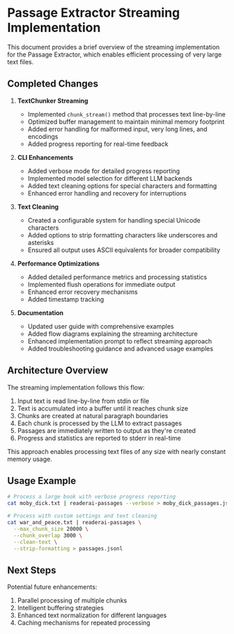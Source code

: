 # Passage Extractor Streaming Implementation

This document provides a brief overview of the streaming implementation for the Passage Extractor, which enables efficient processing of very large text files.

## Completed Changes

1. **TextChunker Streaming**

   - Implemented `chunk_stream()` method that processes text line-by-line
   - Optimized buffer management to maintain minimal memory footprint
   - Added error handling for malformed input, very long lines, and encodings
   - Added progress reporting for real-time feedback

2. **CLI Enhancements**

   - Added verbose mode for detailed progress reporting
   - Implemented model selection for different LLM backends
   - Added text cleaning options for special characters and formatting
   - Enhanced error handling and recovery for interruptions

3. **Text Cleaning**

   - Created a configurable system for handling special Unicode characters
   - Added options to strip formatting characters like underscores and asterisks
   - Ensured all output uses ASCII equivalents for broader compatibility

4. **Performance Optimizations**

   - Added detailed performance metrics and processing statistics
   - Implemented flush operations for immediate output
   - Enhanced error recovery mechanisms
   - Added timestamp tracking

5. **Documentation**
   - Updated user guide with comprehensive examples
   - Added flow diagrams explaining the streaming architecture
   - Enhanced implementation prompt to reflect streaming approach
   - Added troubleshooting guidance and advanced usage examples

## Architecture Overview

The streaming implementation follows this flow:

1. Input text is read line-by-line from stdin or file
2. Text is accumulated into a buffer until it reaches chunk size
3. Chunks are created at natural paragraph boundaries
4. Each chunk is processed by the LLM to extract passages
5. Passages are immediately written to output as they're created
6. Progress and statistics are reported to stderr in real-time

This approach enables processing text files of any size with nearly constant memory usage.

## Usage Example

```bash
# Process a large book with verbose progress reporting
cat moby_dick.txt | readerai-passages --verbose > moby_dick_passages.jsonl

# Process with custom settings and text cleaning
cat war_and_peace.txt | readerai-passages \
  --max_chunk_size 20000 \
  --chunk_overlap 3000 \
  --clean-text \
  --strip-formatting > passages.jsonl
```

## Next Steps

Potential future enhancements:

1. Parallel processing of multiple chunks
2. Intelligent buffering strategies
3. Enhanced text normalization for different languages
4. Caching mechanisms for repeated processing
